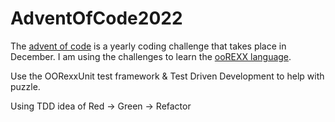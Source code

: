 # AdventOfCode2022

The [advent of code](https://adventofcode.com/2022/about) is a yearly coding challenge that takes place in December. I am using the challenges to learn the [ooREXX language](https://oorexx.org/). 

Use the OORexxUnit test framework & Test Driven Development to help with puzzle. 

Using TDD idea of Red -> Green -> Refactor 
